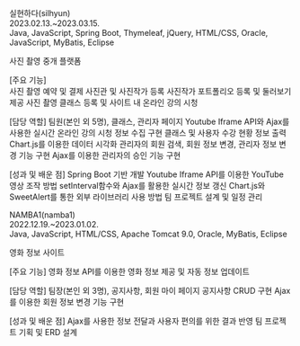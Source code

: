 실현하다(silhyun)                                           
2023.02.13.~2023.03.15.                                   
Java, JavaScript, Spring Boot, Thymeleaf, jQuery, HTML/CSS, Oracle, JavaScript, MyBatis, Eclipse

사진 촬영 중개 플랫폼

[주요 기능]  
사진 촬영 예약 및 결제
사진관 및 사진작가 등록
사진작가 포트폴리오 등록 및 둘러보기 제공
사진 촬영 클래스 등록 및 사이트 내 온라인 강의 시청

[담당 역할]
팀원(본인 외 5명), 클래스, 관리자 페이지
Youtube Iframe API와 Ajax를 사용한 실시간 온라인 강의 시청 정보 수집 구현
클래스 및 사용자 수강 현황 정보 출력
Chart.js를 이용한 데이터 시각화
관리자의 회원 검색, 회원 정보 변경, 관리자 정보 변경 기능 구현
Ajax를 이용한 관리자의 승인 기능 구현

[성과 및 배운 점]
Spring Boot 기반 개발 
Youtube Iframe API를 이용한 YouTube 영상 조작 방법
setInterval함수와 Ajax를 활용한 실시간 정보 갱신 
Chart.js와 SweetAlert를 통한 외부 라이브러리 사용 방법
팀 프로젝트 설계 및 일정 관리

                                   
                                                                      

NAMBA1(namba1)                                   
2022.12.19.~2023.01.02.                                   
Java, JavaScript, HTML/CSS, Apache Tomcat 9.0, Oracle, MyBatis, Eclipse

영화 정보 사이트

[주요 기능] 
영화 정보 API를 이용한 영화 정보 제공 및 자동 정보 업데이트

[담당 역할]
팀장(본인 외 3명), 공지사항, 회원 마이 페이지
공지사항 CRUD 구현
Ajax를 이용한 회원 정보 변경 기능 구현

[성과 및 배운 점]
Ajax를 사용한 정보 전달과 사용자 편의를 위한 결과 반영
팀 프로젝트 기획 및 ERD 설계
